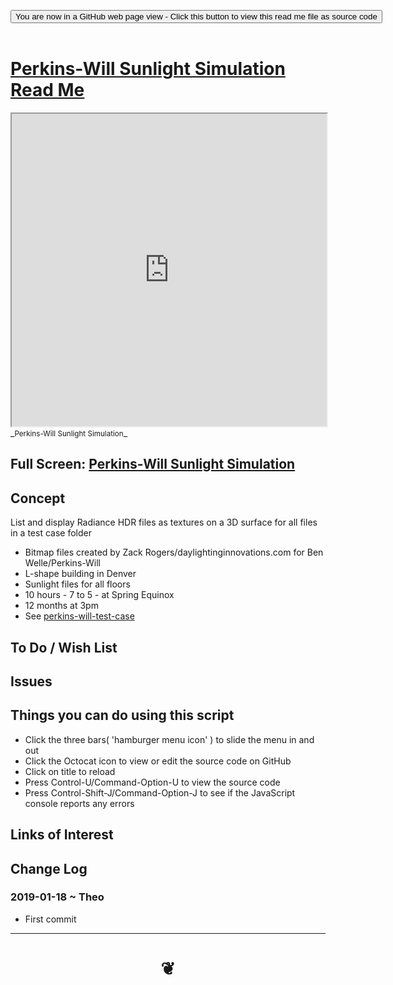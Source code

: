 
<span style=display:none; >[You are now in a GitHub source code view - click this link to view Read Me file as a web page]( https://www.ladybug.tools/spider-rad-viewer/#perkins-will-sunlight-simulation/README.md "View file as a web page." ) </span>

<div><input type=button class = "btn btn-secondary btn-sm" onclick=window.location.href="https://www.ladybug.tools/spider-rad-viewer/blob/master/perkins-will-sunlight-simulation/README.md"
value="You are now in a GitHub web page view - Click this button to view this read me file as source code" ></div>

<br>

# [Perkins-Will Sunlight Simulation Read Me]( #perkins-will-sunlight-simulation/README.md )


<iframe src=https://www.ladybug.tools/spider-rad-viewer/cookbook/perkins-will-sunlight-simulation/index.html width=100% height=500px >Iframes are not viewable in GitHub source code views</iframe>
_<small>Perkins-Will Sunlight Simulation</small>_

## Full Screen: [Perkins-Will Sunlight Simulation]( https://www.ladybug.tools/spider-rad-viewer/cookbook/perkins-will-sunlight-simulation/index.html )



## Concept

List and display Radiance HDR files as textures on a 3D surface for all files in a test case folder

* Bitmap files created by Zack Rogers/daylightinginnovations.com for Ben Welle/Perkins-Will
* L-shape building in Denver
* Sunlight files for all floors
* 10 hours - 7 to 5 - at Spring Equinox
* 12 months at 3pm
* See [perkins-will-test-case]( https://github.com/ladybug-tools/spider-rad-resources/tree/master/sunlight-sample-files/2019-01-18-perkins-will-test-case )


## To Do / Wish List


## Issues


## Things you can do using this script

* Click the three bars( 'hamburger menu icon' ) to slide the menu in and out
* Click the Octocat icon to view or edit the source code on GitHub
* Click on title to reload
* Press Control-U/Command-Option-U to view the source code
* Press Control-Shift-J/Command-Option-J to see if the JavaScript console reports any errors


## Links of Interest


## Change Log

### 2019-01-18 ~ Theo

* First commit


***

# <center title="hello!" ><a href=javascript:window.scrollTo(0,0); style=text-decoration:none; > ❦ </a></center>


